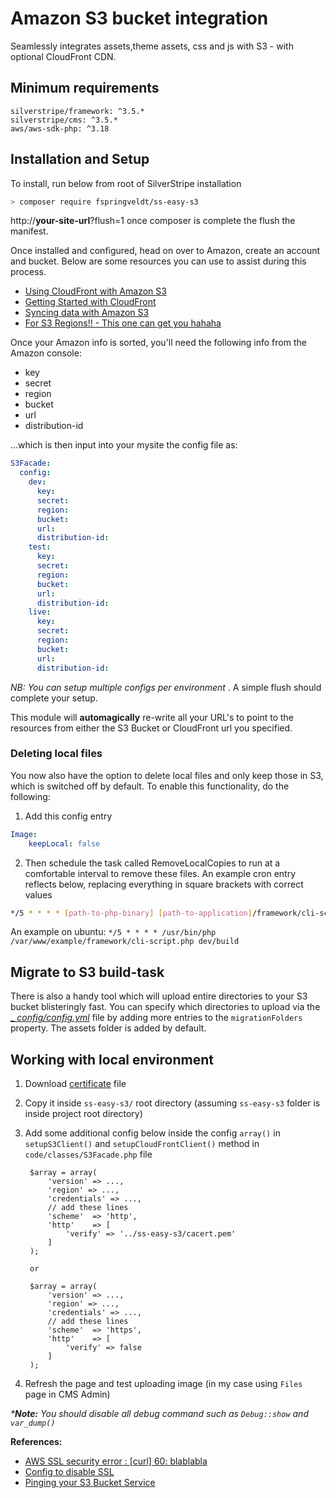 # Amazon S3 bucket integration
Seamlessly integrates assets,theme assets, css and js with S3 - with optional CloudFront CDN.
## Minimum requirements
```
silverstripe/framework: ^3.5.*
silverstripe/cms: ^3.5.*
aws/aws-sdk-php: ^3.18
```
## Installation and Setup
To install, run below from root of SilverStripe installation
```bash
> composer require fspringveldt/ss-easy-s3
```
http://**your-site-url**?flush=1 once composer is complete the flush the manifest.

Once installed and configured, head on over to Amazon, create an account and bucket. Below are some resources you can use to assist during this process.

* [Using CloudFront with Amazon S3](http://docs.aws.amazon.com/AmazonCloudFront/latest/DeveloperGuide/MigrateS3ToCloudFront.html)
* [Getting Started with CloudFront](http://docs.aws.amazon.com/AmazonCloudFront/latest/DeveloperGuide/GettingStarted.html)
* [Syncing data with Amazon S3](http://docs.aws.amazon.com/aws-sdk-php/v2/guide/service-s3.html#syncing-data-with-amazon-s3)
* [For S3 Regions!! - This one can get you hahaha](http://docs.aws.amazon.com/general/latest/gr/rande.html#s3_region)


Once your Amazon info is sorted, you'll need the following info from the Amazon console:

* key
* secret
* region
* bucket
* url
* distribution-id

...which is then input into your mysite the config file as:
```yaml
S3Facade:
  config:
    dev:
      key:
      secret:
      region:
      bucket:
      url:
      distribution-id:
    test:
      key:
      secret:
      region:
      bucket:
      url:
      distribution-id:
    live:
      key:
      secret:
      region:
      bucket:
      url:
      distribution-id:
```

_NB: You can setup multiple configs per environment_
. A simple flush should complete your setup.

This module will __automagically__ re-write all your URL's to point to the resources from either the S3 Bucket or CloudFront url you specified.

### Deleting local files
You now also have the option to delete local files and only keep those in S3, which is switched off by default. To enable this functionality, do the following:
1. Add this config entry
```yaml
Image:
    keepLocal: false
```
2. Then schedule the task called RemoveLocalCopies to run at a comfortable interval to remove these files.
An example cron entry reflects below, replacing everything in square brackets with correct values
```bash
*/5 * * * * [path-to-php-binary] [path-to-application]/framework/cli-script.php dev/build
```
An example on ubuntu: ``` */5 * * * * /usr/bin/php /var/www/example/framework/cli-script.php dev/build ```

## Migrate to S3 build-task
There is also a handy tool which will upload entire directories to your S3 bucket blisteringly fast. You can specify which directories to upload via the [_ _config/config.yml_](_config/config.yml) file by adding more entries to the ```migrationFolders``` property. The assets folder is added by default.

## Working with local environment
1. Download [certificate](https://curl.haxx.se/ca/cacert.pem) file
2. Copy it inside `ss-easy-s3/` root directory (assuming `ss-easy-s3` folder is inside project root directory)
3. Add some additional config below inside the config `array()` in `setupS3Client()` and `setupCloudFrontClient()` method in `code/classes/S3Facade.php` file

        $array = array(
            'version' => ...,
            'region' => ...,
            'credentials' => ...,
            // add these lines
            'scheme'  => 'http',
            'http'    => [
                'verify' => '../ss-easy-s3/cacert.pem'
            ]
        );
        
        or 
        
        $array = array(
            'version' => ...,
            'region' => ...,
            'credentials' => ...,
            // add these lines
            'scheme'  => 'https',
            'http'    => [
                'verify' => false
            ]
        );

4. Refresh the page and test uploading image (in my case using `Files` page in CMS Admin)

_***Note:** You should disable all debug command such as `Debug::show` and `var_dump()`_

**References:**
- [AWS SSL security error : [curl] 60: blablabla](https://stackoverflow.com/questions/24620393/aws-ssl-security-error-curl-60-ssl-certificate-prob-unable-to-get-local?answertab=votes#tab-top)
- [Config to disable SSL](https://docs.aws.amazon.com/sdk-for-php/v3/developer-guide/faq.html#how-do-i-disable-ssl)
- [Pinging your S3 Bucket Service](https://aws.amazon.com/premiumsupport/knowledge-center/s3-could-not-connect-endpoint-url/)
